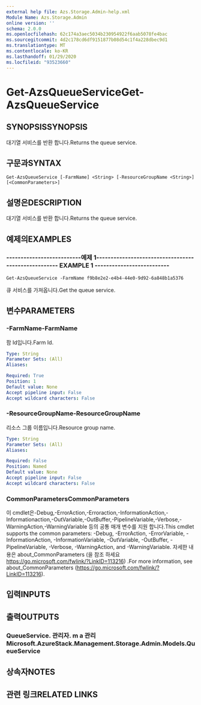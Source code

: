 ```yaml
---
external help file: Azs.Storage.Admin-help.xml
Module Name: Azs.Storage.Admin
online version: ''
schema: 2.0.0
ms.openlocfilehash: 62c174a3aec5034b230954922f6aab5078fe4bac
ms.sourcegitcommit: 4d2c178cd6df9151877b08d54c1f4a228dbec9d1
ms.translationtype: MT
ms.contentlocale: ko-KR
ms.lasthandoff: 01/29/2020
ms.locfileid: "93523660"
---
```

# <span data-ttu-id="6fa82-101">Get-AzsQueueService</span><span class="sxs-lookup"><span data-stu-id="6fa82-101">Get-AzsQueueService</span></span>

## <span data-ttu-id="6fa82-102">SYNOPSIS</span><span class="sxs-lookup"><span data-stu-id="6fa82-102">SYNOPSIS</span></span>
<span data-ttu-id="6fa82-103">대기열 서비스를 반환 합니다.</span><span class="sxs-lookup"><span data-stu-id="6fa82-103">Returns the queue service.</span></span>

## <span data-ttu-id="6fa82-104">구문과</span><span class="sxs-lookup"><span data-stu-id="6fa82-104">SYNTAX</span></span>

```
Get-AzsQueueService [-FarmName] <String> [-ResourceGroupName <String>] [<CommonParameters>]
```

## <span data-ttu-id="6fa82-105">설명은</span><span class="sxs-lookup"><span data-stu-id="6fa82-105">DESCRIPTION</span></span>
<span data-ttu-id="6fa82-106">대기열 서비스를 반환 합니다.</span><span class="sxs-lookup"><span data-stu-id="6fa82-106">Returns the queue service.</span></span>

## <span data-ttu-id="6fa82-107">예제의</span><span class="sxs-lookup"><span data-stu-id="6fa82-107">EXAMPLES</span></span>

### <span data-ttu-id="6fa82-108">--------------------------예제 1--------------------------</span><span class="sxs-lookup"><span data-stu-id="6fa82-108">-------------------------- EXAMPLE 1 --------------------------</span></span>
```
Get-AzsQueueService -FarmName f9b8e2e2-e4b4-44e0-9d92-6a848b1a5376
```

<span data-ttu-id="6fa82-109">큐 서비스를 가져옵니다.</span><span class="sxs-lookup"><span data-stu-id="6fa82-109">Get the queue service.</span></span>

## <span data-ttu-id="6fa82-110">변수</span><span class="sxs-lookup"><span data-stu-id="6fa82-110">PARAMETERS</span></span>

### <span data-ttu-id="6fa82-111">-FarmName</span><span class="sxs-lookup"><span data-stu-id="6fa82-111">-FarmName</span></span>
<span data-ttu-id="6fa82-112">팜 Id입니다.</span><span class="sxs-lookup"><span data-stu-id="6fa82-112">Farm Id.</span></span>

```yaml
Type: String
Parameter Sets: (All)
Aliases: 

Required: True
Position: 1
Default value: None
Accept pipeline input: False
Accept wildcard characters: False
```

### <span data-ttu-id="6fa82-113">-ResourceGroupName</span><span class="sxs-lookup"><span data-stu-id="6fa82-113">-ResourceGroupName</span></span>
<span data-ttu-id="6fa82-114">리소스 그룹 이름입니다.</span><span class="sxs-lookup"><span data-stu-id="6fa82-114">Resource group name.</span></span>

```yaml
Type: String
Parameter Sets: (All)
Aliases: 

Required: False
Position: Named
Default value: None
Accept pipeline input: False
Accept wildcard characters: False
```

### <span data-ttu-id="6fa82-115">CommonParameters</span><span class="sxs-lookup"><span data-stu-id="6fa82-115">CommonParameters</span></span>
<span data-ttu-id="6fa82-116">이 cmdlet은-Debug,-ErrorAction,-Erroraction,-InformationAction,-Informationaction,-OutVariable,-OutBuffer,-PipelineVariable,-Verbose,-WarningAction,-WarningVariable 등의 공통 매개 변수를 지원 합니다.</span><span class="sxs-lookup"><span data-stu-id="6fa82-116">This cmdlet supports the common parameters: -Debug, -ErrorAction, -ErrorVariable, -InformationAction, -InformationVariable, -OutVariable, -OutBuffer, -PipelineVariable, -Verbose, -WarningAction, and -WarningVariable.</span></span> <span data-ttu-id="6fa82-117">자세한 내용은 about_CommonParameters (을 참조 하세요 https://go.microsoft.com/fwlink/?LinkID=113216) .</span><span class="sxs-lookup"><span data-stu-id="6fa82-117">For more information, see about_CommonParameters (https://go.microsoft.com/fwlink/?LinkID=113216).</span></span>

## <span data-ttu-id="6fa82-118">입력</span><span class="sxs-lookup"><span data-stu-id="6fa82-118">INPUTS</span></span>

## <span data-ttu-id="6fa82-119">출력</span><span class="sxs-lookup"><span data-stu-id="6fa82-119">OUTPUTS</span></span>

### <span data-ttu-id="6fa82-120">QueueService. 관리자. m a 관리</span><span class="sxs-lookup"><span data-stu-id="6fa82-120">Microsoft.AzureStack.Management.Storage.Admin.Models.QueueService</span></span>

## <span data-ttu-id="6fa82-121">상속자</span><span class="sxs-lookup"><span data-stu-id="6fa82-121">NOTES</span></span>

## <span data-ttu-id="6fa82-122">관련 링크</span><span class="sxs-lookup"><span data-stu-id="6fa82-122">RELATED LINKS</span></span>

